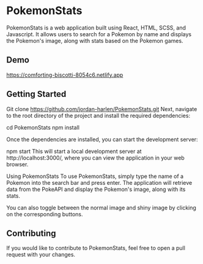 # PokemonStats
PokemonStats is a web application built using React, HTML, SCSS, and Javascript. It allows users to search for a Pokemon by name and displays the Pokemon's image, along with stats based on the Pokemon games.

## Demo
https://comforting-biscotti-8054c6.netlify.app

## Getting Started
Git clone https://github.com/jordan-harlen/PokemonStats.git
Next, navigate to the root directory of the project and install the required dependencies:

cd PokemonStats
npm install

Once the dependencies are installed, you can start the development server:

npm start
This will start a local development server at http://localhost:3000/, where you can view the application in your web browser.

Using PokemonStats
To use PokemonStats, simply type the name of a Pokemon into the search bar and press enter. The application will retrieve data from the PokeAPI and display the Pokemon's image, along with its stats.

You can also toggle between the normal image and shiny image by clicking on the corresponding buttons.

## Contributing
If you would like to contribute to PokemonStats, feel free to open a pull request with your changes.
